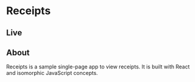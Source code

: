 # Receipts

## Live

## About
Receipts is a sample single-page app to view receipts.
It is built with React and isomorphic JavaScript concepts.
